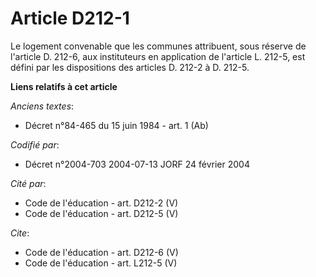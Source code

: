 # Article D212-1

Le logement convenable que les communes attribuent, sous réserve de l'article D. 212-6, aux instituteurs en application de
l'article L. 212-5, est défini par les dispositions des articles D. 212-2 à D. 212-5.

**Liens relatifs à cet article**

_Anciens textes_:

  - Décret n°84-465 du 15 juin 1984 - art. 1 (Ab)

_Codifié par_:

  - Décret n°2004-703 2004-07-13 JORF 24 février 2004

_Cité par_:

  - Code de l'éducation - art. D212-2 (V)
  - Code de l'éducation - art. D212-5 (V)

_Cite_:

  - Code de l'éducation - art. D212-6 (V)
  - Code de l'éducation - art. L212-5 (V)
